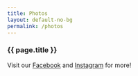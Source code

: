 ```yaml
---
title: Photos
layout: default-no-bg
permalink: /photos
---
```

<div class="main-contents-area">
<h3 class="no-bg">{{ page.title }}</h3>

Visit our <a href="https://www.facebook.com/TAP.BOS/">Facebook</a> and <a href="https://www.instagram.com/tap_bos">Instagram</a> for more!

<div class='embedsocial-instagram' data-ref="43d6c3ad188365f7f6ff4eb4eafe7a32bf07418c">
</div>
<script>(function(d, s, id){var js; if (d.getElementById(id)) {return;} js = d.createElement(s); js.id = id; js.src = "https://embedsocial.com/embedscript/in.js"; d.getElementsByTagName("head")[0].appendChild(js);}(document, "script", "EmbedSocialInstagramScript"));
</script>